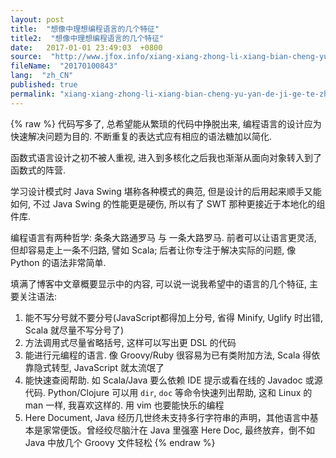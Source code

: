 ```yaml
---
layout: post
title:  "想像中理想编程语言的几个特征"
title2:  "想像中理想编程语言的几个特征"
date:   2017-01-01 23:49:03  +0800
source:  "http://www.jfox.info/xiang-xiang-zhong-li-xiang-bian-cheng-yu-yan-de-ji-ge-te-zheng.html"
fileName:  "20170100843"
lang:  "zh_CN"
published: true
permalink: "xiang-xiang-zhong-li-xiang-bian-cheng-yu-yan-de-ji-ge-te-zheng.html"
---
```

{% raw %}
代码写多了, 总希望能从繁琐的代码中挣脱出来, 编程语言的设计应为快速解决问题为目的. 不断重复的表达式应有相应的语法糖加以简化.

函数式语言设计之初不被人重视, 进入到多核化之后我也渐渐从面向对象转入到了函数式的阵营.

学习设计模式时 Java Swing 堪称各种模式的典范, 但是设计的后用起来顺手又能如何, 不过 Java Swing 的性能更是硬伤, 所以有了 SWT 那种更接近于本地化的组件库.

编程语言有两种哲学: 条条大路通罗马 与 一条大路罗马. 前者可以让语言更灵活, 但却容易走上一条不归路, 譬如 Scala; 后者让你专注于解决实际的问题, 像 Python 的语法非常简单.

填满了博客中文章概要显示中的内容, 可以说一说我希望中的语言的几个特征, 主要关注语法:

1. 能不写分号就不要分号(JavaScript都得加上分号, 省得 Minify, Uglify 时出错, Scala 就尽量不写分号了)
2. 方法调用式尽量省略括号, 这样可以写出更 DSL 的代码
3. 能进行元编程的语言. 像 Groovy/Ruby 很容易为已有类附加方法, Scala 得依靠隐式转型, JavaScript 就太流氓了
4. 能快速查阅帮助. 如 Scala/Java 要么依赖 IDE 提示或看在线的 Javadoc 或源代码. Python/Clojure 可以用 `dir`, `doc` 等命令快速列出帮助, 这和 Linux 的 man 一样, 我喜欢这样的. 用 vim 也要能快乐的编程
5. Here Document, Java 经历几世终未支持多行字符串的声明，其他语言中基本是家常便饭。曾经绞尽脑汁在 Java 里强塞 Here Doc, 最终放弃，倒不如 Java 中放几个 Groovy 文件轻松
{% endraw %}
